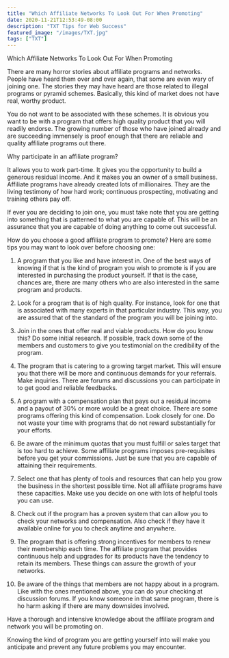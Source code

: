 ```yaml
---
title: "Which Affiliate Networks To Look Out For When Promoting"
date: 2020-11-21T12:53:49-08:00
description: "TXT Tips for Web Success"
featured_image: "/images/TXT.jpg"
tags: ["TXT"]
---
```


Which Affiliate Networks To Look Out For When Promoting 

There are many horror stories about affiliate programs and networks. People have heard them over and over again, that some are even wary of joining one. The stories they may have heard are those related to illegal programs or pyramid schemes. Basically, this kind of market does not have real, worthy product. 

You do not want to be associated with these schemes. It is obvious you want to be with a program that offers high quality product that you will readily endorse. The growing number of those who have joined already and are succeeding immensely is proof enough that there are reliable and quality affiliate programs out there. 

Why participate in an affiliate program?

It allows you to work part-time. It gives you the opportunity to build a generous residual income. And it makes you an owner of a small business. Affiliate programs have already created lots of millionaires. They are the living testimony of how hard work; continuous prospecting, motivating and training others pay off. 

If ever you are deciding to join one, you must take note that you are getting into something that is patterned to what you are capable of. This will be an assurance that you are capable of doing anything to come out successful. 

How do you choose a good affiliate program to promote? Here are some tips you may want to look over before choosing one:

1. A program that you like and have interest in. One of the best ways of knowing if that is the kind of program you wish to promote is if you are interested in purchasing the product yourself. If that is the case, chances are, there are many others who are also interested in the same program and products.

2. Look for a program that is of high quality. For instance, look for one that is associated with many experts in that particular industry. This way, you are assured that of the standard of the program you will be joining into.

3. Join in the ones that offer real and viable products. How do you know this? Do some initial research. If possible, track down some of the members and customers to give you testimonial on the credibility of the program. 

4. The program that is catering to a growing target market. This will ensure you that there will be more and continuous demands for your referrals. Make inquiries. There are forums and discussions you can participate in to get good and reliable feedbacks.

5. A program with a compensation plan that pays out a residual income and a payout of 30% or more would be a great choice. There are some programs offering this kind of compensation. Look closely for one. Do not waste your time with programs that do not reward substantially for your efforts. 

6. Be aware of the minimum quotas that you must fulfill or sales target that is too hard to achieve. Some affiliate programs imposes pre-requisites before you get your commissions. Just be sure that you are capable of attaining their requirements.

7. Select one that has plenty of tools and resources that can help you grow the business in the shortest possible time. Not all affiliate programs have these capacities. Make use you decide on one with lots of helpful tools you can use.

8. Check out if the program has a proven system that can allow you to check your networks and compensation. Also check if they have it available online for you to check anytime and anywhere. 

9. The program that is offering strong incentives for members to renew their membership each time. The affiliate program that provides continuous help and upgrades for its products have the tendency to retain its members. These things can assure the growth of your networks. 

10.  Be aware of the things that members are not happy about in a program. Like with the ones mentioned above, you can do your checking at discussion forums. If you know someone in that same program, there is ho harm asking if there are many downsides involved. 

Have a thorough and intensive knowledge about the affiliate program and network you will be promoting on. 

Knowing the kind of program you are getting yourself into will make you anticipate and prevent any future problems you may encounter. 

